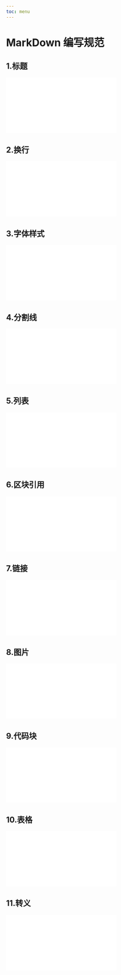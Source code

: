 ```yaml
---
toc: menu
---
```


# MarkDown 编写规范

## 1.标题

<embed src="./title.md" />

## 2.换行

<embed src="./br.md" />

## 3.字体样式

<embed src="./font.md" />

## 4.分割线

<embed src="./split.md" />

## 5.列表

<embed src="./ul.md" />

## 6.区块引用

<embed src="./block.md" />

## 7.链接

<embed src="./link.md" />

## 8.图片

<embed src="./image.md" />

## 9.代码块

<embed src="./bash.md" />

## 10.表格

<embed src="./table.md" />

## 11.转义

<embed src="./trans.md" />
